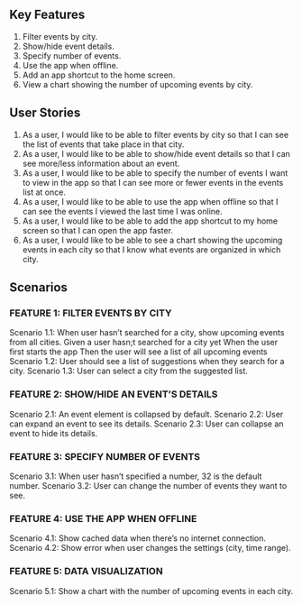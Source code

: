 ## Key Features
1. Filter events by city.
2. Show/hide event details.
3. Specify number of events.
4. Use the app when offline.
5. Add an app shortcut to the home screen.
6. View a chart showing the number of upcoming events by city.

## User Stories

1. As a user, I would like to be able to filter events by city so that I can see the list of events that take place in that city.
2. As a user, I would like to be able to show/hide event details so that I can see more/less information about an event.
3. As a user, I would like to be able to specify the number of events I want to view in the app so that I can see more or fewer events in the events list at once.
4. As a user, I would like to be able to use the app when offline so that I can see the events I viewed the last time I was online.
5. As a user, I would like to be able to add the app shortcut to my home screen so that I can open the app faster.
6. As a user, I would like to be able to see a chart showing the upcoming events in each city so that I know what events are organized in which city.

## Scenarios
### FEATURE 1: FILTER EVENTS BY CITY
Scenario 1.1: When user hasn’t searched for a city, show upcoming events from all cities.
    Given a user hasn;t searched for a city yet
    When the user first starts the app
    Then the user will see a list of all upcoming events
Scenario 1.2: User should see a list of suggestions when they search for a city.
Scenario 1.3: User can select a city from the suggested list.

### FEATURE 2: SHOW/HIDE AN EVENT’S DETAILS
Scenario 2.1: An event element is collapsed by default.
Scenario 2.2: User can expand an event to see its details.
Scenario 2.3: User can collapse an event to hide its details.

### FEATURE 3: SPECIFY NUMBER OF EVENTS
Scenario 3.1: When user hasn’t specified a number, 32 is the default number.
Scenario 3.2: User can change the number of events they want to see.

### FEATURE 4: USE THE APP WHEN OFFLINE
Scenario 4.1: Show cached data when there’s no internet connection.
Scenario 4.2: Show error when user changes the settings (city, time range).

### FEATURE 5: DATA VISUALIZATION
Scenario 5.1: Show a chart with the number of upcoming events in each city.